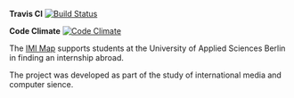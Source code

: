 **Travis CI**
[![Build Status](https://travis-ci.org/imi-htw/IMI-Maps.svg?branch=master)](https://travis-ci.org/imi-htw/IMI-Maps)

**Code Climate**
[![Code Climate](https://codeclimate.com/github/schlubbi/IMI-Maps.png)](https://codeclimate.com/github/schlubbi/IMI-Maps)

The [IMI Map](http://imi-map.f4.htw-berlin.de) supports students at the University of Applied Sciences Berlin in finding an internship abroad.

The project was developed as part of the study of international media and computer sience.

